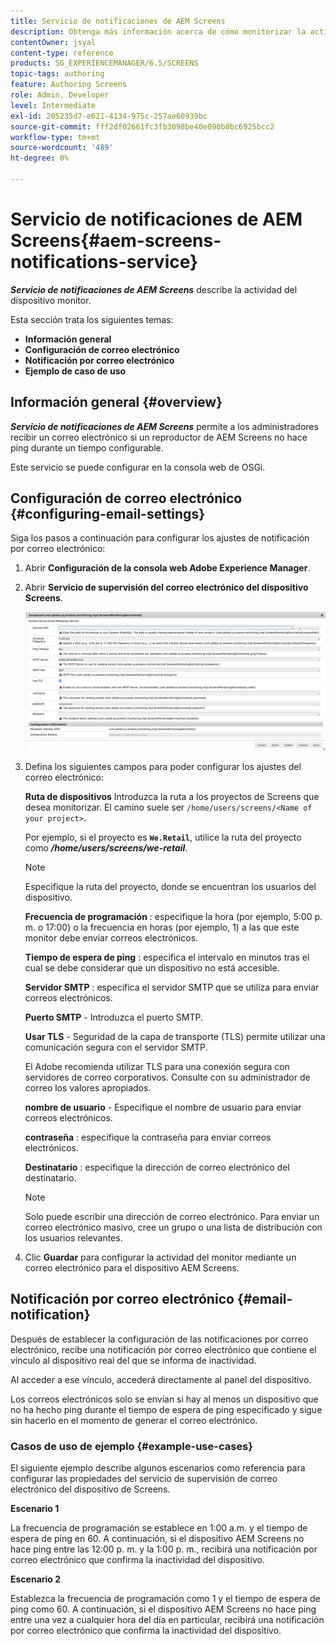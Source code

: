 ```yaml
---
title: Servicio de notificaciones de AEM Screens
description: Obtenga más información acerca de cómo monitorizar la actividad de los dispositivos para AEM Screens.
contentOwner: jsyal
content-type: reference
products: SG_EXPERIENCEMANAGER/6.5/SCREENS
topic-tags: authoring
feature: Authoring Screens
role: Admin, Developer
level: Intermediate
exl-id: 205235d7-e621-4134-975c-257ae60939bc
source-git-commit: fff2df02661fc3fb3098be40e090b8bc6925bcc2
workflow-type: tm+mt
source-wordcount: '489'
ht-degree: 0%

---
```


# Servicio de notificaciones de AEM Screens{#aem-screens-notifications-service}

<!--removed from metadata: admitteddomains: @adobe.com;@caesars.com-->

***Servicio de notificaciones de AEM Screens*** describe la actividad del dispositivo monitor.

Esta sección trata los siguientes temas:

* **Información general**
* **Configuración de correo electrónico**
* **Notificación por correo electrónico**
* **Ejemplo de caso de uso**

<!-- OBSOLETE NOTE>
>[!CAUTION]
>
>This AEM Screens functionality is only available, if you have installed AEM 6.3.2 Feature Pack 3 or AEM 6.4.1 Screens Feature Pack 1.
>
>To get access to this Feature Pack, contact Adobe Support and request access. After you have permissions you can download it from Package Share. -->

## Información general {#overview}

***Servicio de notificaciones de AEM Screens*** permite a los administradores recibir un correo electrónico si un reproductor de AEM Screens no hace ping durante un tiempo configurable.

Este servicio se puede configurar en la consola web de OSGi.

## Configuración de correo electrónico {#configuring-email-settings}

Siga los pasos a continuación para configurar los ajustes de notificación por correo electrónico:

1. Abrir **Configuración de la consola web Adobe Experience Manager**.
1. Abrir **Servicio de supervisión del correo electrónico del dispositivo Screens**.

   ![screen_shot_2018-04-26at44602pm](assets/screen_shot_2018-04-26at44602pm.png)

1. Defina los siguientes campos para poder configurar los ajustes del correo electrónico:

   **Ruta de dispositivos** Introduzca la ruta a los proyectos de Screens que desea monitorizar. El camino suele ser `/home/users/screens/<Name of your project>`.

   Por ejemplo, si el proyecto es **`We.Retail`**, utilice la ruta del proyecto como ***/home/users/screens/we-retail***.

   >[!NOTE]
   >
   >Especifique la ruta del proyecto, donde se encuentran los usuarios del dispositivo.

   **Frecuencia de programación** : especifique la hora (por ejemplo, 5:00 p. m. o 17:00) o la frecuencia en horas (por ejemplo, 1) a las que este monitor debe enviar correos electrónicos.

   **Tiempo de espera de ping** : especifica el intervalo en minutos tras el cual se debe considerar que un dispositivo no está accesible.

   **Servidor SMTP** : especifica el servidor SMTP que se utiliza para enviar correos electrónicos.

   **Puerto SMTP** - Introduzca el puerto SMTP.

   **Usar TLS** - Seguridad de la capa de transporte (TLS) permite utilizar una comunicación segura con el servidor SMTP.

   El Adobe recomienda utilizar TLS para una conexión segura con servidores de correo corporativos. Consulte con su administrador de correo los valores apropiados.

   **nombre de usuario** - Especifique el nombre de usuario para enviar correos electrónicos.

   **contraseña** : especifique la contraseña para enviar correos electrónicos.

   **Destinatario** : especifique la dirección de correo electrónico del destinatario.

   >[!NOTE]
   >
   >Solo puede escribir una dirección de correo electrónico. Para enviar un correo electrónico masivo, cree un grupo o una lista de distribución con los usuarios relevantes.

1. Clic **Guardar** para configurar la actividad del monitor mediante un correo electrónico para el dispositivo AEM Screens.

## Notificación por correo electrónico {#email-notification}

Después de establecer la configuración de las notificaciones por correo electrónico, recibe una notificación por correo electrónico que contiene el vínculo al dispositivo real del que se informa de inactividad.

Al acceder a ese vínculo, accederá directamente al panel del dispositivo.

Los correos electrónicos solo se envían si hay al menos un dispositivo que no ha hecho ping durante el tiempo de espera de ping especificado y sigue sin hacerlo en el momento de generar el correo electrónico.

### Casos de uso de ejemplo {#example-use-cases}

El siguiente ejemplo describe algunos escenarios como referencia para configurar las propiedades del servicio de supervisión de correo electrónico del dispositivo de Screens.

**Escenario 1**

La frecuencia de programación se establece en 1:00 a.m. y el tiempo de espera de ping en 60. A continuación, si el dispositivo AEM Screens no hace ping entre las 12:00 p. m. y la 1:00 p. m., recibirá una notificación por correo electrónico que confirma la inactividad del dispositivo.

**Escenario 2**

Establezca la frecuencia de programación como 1 y el tiempo de espera de ping como 60. A continuación, si el dispositivo AEM Screens no hace ping entre una vez a cualquier hora del día en particular, recibirá una notificación por correo electrónico que confirma la inactividad del dispositivo.
